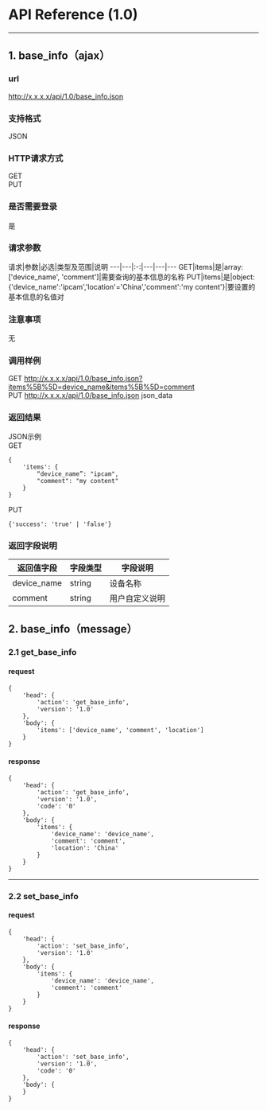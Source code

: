 # API Reference (1.0)
---

## 1. base_info（ajax）

### url
http://x.x.x.x/api/1.0/base_info.json

### 支持格式
JSON

### HTTP请求方式
GET  
PUT

### 是否需要登录
是

### 请求参数
 请求|参数|必选|类型及范围|说明
---|---|:-:|---|---|---
GET|items|是|array: ['device_name', 'comment']|需要查询的基本信息的名称
PUT|items|是|object: {'device_name':'ipcam','location'='China','comment':'my content'}|要设置的基本信息的名值对

### 注意事项
无

### 调用样例
GET http://x.x.x.x/api/1.0/base_info.json?items%5B%5D=device_name&items%5B%5D=comment  
PUT http://x.x.x.x/api/1.0/base_info.json json_data

### 返回结果
JSON示例  
GET

	{
		'items': {
			“device_name”: "ipcam",
			"comment": "my content"
		}
	}
	
PUT

	{'success': 'true' | 'false'}
	
### 返回字段说明
返回值字段|字段类型|字段说明
---|---|---
device_name|string|设备名称
comment|string|用户自定义说明

## 2. base_info（message）

### 2.1 get_base_info
#### request
    {
		'head': {
            'action': 'get_base_info',
            'version': '1.0'
		},
        'body': {
            'items': ['device_name', 'comment', 'location']
        }
    }
#### response
    {
		'head': {
            'action': 'get_base_info',
            'version': '1.0',
            'code': '0'
		},
        'body': {
            'items': {
                'device_name': 'device_name',
                'comment': 'comment',
                'location': 'China'
			}
        }
    }
---
### 2.2 set_base_info
#### request
    {
		'head': {
            'action': 'set_base_info',
            'version': '1.0'
        },
        'body': {
			'items': {
                'device_name': 'device_name',
                'comment': 'comment'
			}
		}
    }
#### response
    {
		'head': {
            'action': 'set_base_info',
            'version': '1.0',
			'code': '0'
		},
        'body': {
		}
    }
